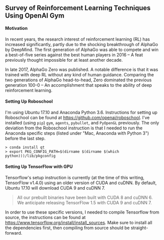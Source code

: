 ## Survey of Reinforcement Learning Techniques Using OpenAI Gym

#### Motivation

In recent years, the research interest of reinforcement learning (RL) has increased significantly, partly due to the shocking breakthrough of AlphaGo by DeepMind.  The first generation of AlphaGo was able to compete and win a best-of-five series against
the best human players in 2016 – A feat previously thought impossible for at least another decade.

In late 2017, AlphaGo Zero was published.  A notable difference is that it was trained with deep RL without any kind of human guidance. Comparing the two generations of AlphaGo head-to-head, Zero dominated the previous generation 100-0 – An accomplishment that speaks to the ability of deep reinforcement learning.


#### Setting Up Roboschool

I'm using Ubuntu 17.10 and Anaconda Python 3.6.  Instructions for setting up Roboschool can be found at https://github.com/openai/roboschool.  I've installed (using `pip`) `gym`, `agents`, `pybullet`, and `PyOpenGL` previously.  The only deviation from the Roboschool instruction is that I needed to run the Anaconda specific steps (listed under "Mac, Anaconda with Python 3") before the last step.

    > conda install qt
    > export PKG_CONFIG_PATH=$(dirname $(dirname $(which python)))/lib/pkgconfig


#### Setting Up TensorFlow with GPU

Tensorflow's setup instruction is currently (at the time of this writing, TensorFlow v1.4.0) using an older version of CUDA and cuDNN.  By default, Ubuntu 17.10 will download CUDA 9 and cuDNN 7.

> All our prebuilt binaries have been built with CUDA 8 and cuDNN 6. We anticipate releasing TensorFlow 1.5 with CUDA 9 and cuDNN 7.

In order to use these specific versions, I needed to compile Tensorflow from source, the instructions can be found at https://www.tensorflow.org/install/install_sources.  Make sure to install all the dependencies first, then compiling from source should be straight-forward.


